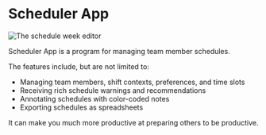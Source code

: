 # Scheduler App

![The schedule week editor](images/introduction.png)

Scheduler App is a program for managing team member schedules.

The features include, but are not limited to:

- Managing team members, shift contexts, preferences, and time slots
- Receiving rich schedule warnings and recommendations
- Annotating schedules with color-coded notes
- Exporting schedules as spreadsheets

It can make you much more productive at preparing others to be productive.
